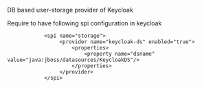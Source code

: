 DB based user-storage provider of Keycloak

Require to have following spi configuration in keycloak 

~~~
            <spi name="storage">
                 <provider name="keycloak-ds" enabled="true">
                     <properties>
                         <property name="dsname" value="java:jboss/datasources/KeycloakDS"/>
                     </properties>
                 </provider>
            </spi>

~~~
